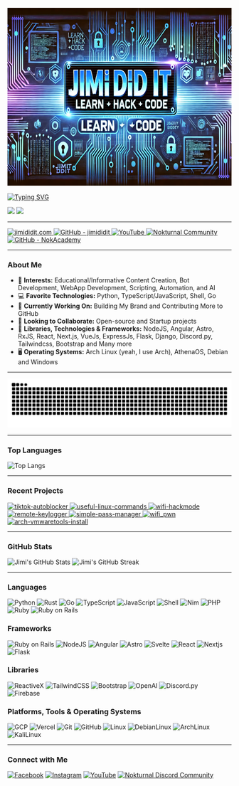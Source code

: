 <!-- Your banner image -->
<p align="center">
  <img src="https://github.com/jimididit/jimididit/blob/main/titlecard.webp" alt="Header image" width="800" height="400">
</p>

[![Typing SVG](https://readme-typing-svg.herokuapp.com?color=%23F9A8D4&left=true&vCenter=true&width=600&lines=Hi+there+👋,+I'm+Jimi!+;Programming+Geek,+Hacking+Enthusiast,+Content+Creator+;Nokturnal+Community+Founder)](https://git.io/typing-svg)
<p align="left">
  <a href="https://github.com/jimididit/jimididit"><img src="https://img.shields.io/badge/status-updating-brightgreen.svg"></a>
  <a href="https://github.com/jimididit/jimididit/stargazers"><img src="https://img.shields.io/github/stars/jimididit"></a>
</p>

---

<p align="left">
  <a href="https://beacons.ai/jimi.did.it">
    <img src="https://img.shields.io/badge/Website-jimididit.com-1abc9c?style=flat-square&logo=Beacons.ai&logoColor=white" alt="jimididit.com" />
  </a>
  <a href="https://github.com/jimididit">
    <img src="https://img.shields.io/badge/GitHub-@jimididit-F1007E?style=flat-square&logo=github&logoColor=white" alt="GitHub - jimididit" />
  </a>
  <a href="https://www.youtube.com/@jimididit/videos">
    <img src="https://img.shields.io/badge/YouTube-@jimididit-FF0000?style=flat-square&logo=YouTube&logoColor=white" alt="YouTube" />
  </a>
  <a href="https://discord.com/invite/4GTJJ28w">
    <img src="https://img.shields.io/badge/Discord-@Nokturnal%20Academy-5865F2?style=flat-square&logo=Beacons.ai&logoColor=white" alt="Nokturnal Community" />
  </a>
  <a href="https://github.com/NokAcademy">
    <img src="https://img.shields.io/badge/GitHub-@NokAcademy-A100FF?style=flat-square&logo=github&logoColor=white" alt="GitHub - NokAcademy" />
  </a>
</p>

---

### About Me
- 🌟 **Interests:** Educational/Informative Content Creation, Bot Development, WebApp Development, Scripting, Automation, and AI
- 💻 **Favorite Technologies:** Python, TypeScript/JavaScript, Shell, Go
- 🌱 **Currently Working On:** Building My Brand and Contributing More to GitHub
- 🤝 **Looking to Collaborate:** Open-source and Startup projects
- 🔧 **Libraries, Technologies & Frameworks:** NodeJS, Angular, Astro, RxJS, React, Next.js, VueJs, ExpressJs, Flask, Django, Discord.py, Tailwindcss, Bootstrap and Many more
- 🖥️ **Operating Systems:** Arch Linux (yeah, I use Arch), AthenaOS, Debian and Windows

---

<!-- dark snake -->
![jimididit's github activity graph](https://raw.githubusercontent.com/jimididit/jimididit/output/github-contribution-grid-snake-dark.svg)

---

### Top Languages

![Top Langs](https://github-readme-stats.vercel.app/api/top-langs/?username=jimididit&langs_count=8&theme=nightowl&size_weight=0.5&count_weight=0.5&card_width=600)

---

### Recent Projects
<p align="left">
  <a href="https://github.com/jimididit/tiktok-autoblocker">
    <img src="https://github-readme-stats.vercel.app/api/pin/?username=jimididit&repo=tiktok-autoblocker&theme=nightowl" alt="tiktok-autoblocker" />
  </a>
  <a href="https://github.com/jimididit/useful-linux-commands">
    <img src="https://github-readme-stats.vercel.app/api/pin/?username=jimididit&repo=useful-linux-commands&theme=nightowl" alt="useful-linux-commands" />
  </a>
  <a href="https://github.com/jimididit/wifi-hackmode">
    <img src="https://github-readme-stats.vercel.app/api/pin/?username=jimididit&repo=wifi-hackmode&theme=nightowl" alt="wifi-hackmode" />
  </a>
   <a href="https://github.com/jimididit/remote-keylogger">
    <img src="https://github-readme-stats.vercel.app/api/pin/?username=jimididit&repo=remote-keylogger&theme=nightowl" alt="remote-keylogger" />
  </a>
  <a href="https://github.com/jimididit/simple-pass-manager">
    <img src="https://github-readme-stats.vercel.app/api/pin/?username=jimididit&repo=simple-pass-manager&theme=nightowl" alt="simple-pass-manager" />
  </a>
  <a href="https://github.com/jimididit/wifi_pwn">
    <img src="https://github-readme-stats.vercel.app/api/pin/?username=jimididit&repo=wifi_pwn&theme=nightowl" alt="wifi_pwn" />
  </a>
  <a href="https://github.com/jimididit/arch-vmwaretools-install">
    <img src="https://github-readme-stats.vercel.app/api/pin/?username=jimididit&repo=arch-vmwaretools-install&theme=nightowl" alt="arch-vmwaretools-install" />
  </a>
</p>

---

### GitHub Stats
<p align="left">
  <img src="https://github-readme-stats.vercel.app/api?username=jimididit&show_icons=true&theme=nightowl" alt="Jimi's GitHub Stats" />
  <img src="https://github-readme-streak-stats.herokuapp.com/?user=jimididit&theme=nightowl" alt="Jimi's GitHub Streak" />
</p>

---

### Languages
<p align="left">
  <img src="https://img.shields.io/badge/Python-3776AB?style=flat-square&logo=python&logoColor=white" alt="Python" />
  <img src="https://img.shields.io/badge/Rust-000000?style=flat-square&logo=rust&logoColor=white" alt="Rust" />
  <img src="https://img.shields.io/badge/Go-00ADD8?style=flat-square&logo=go&logoColor=white" alt="Go" />
  <img src="https://img.shields.io/badge/TypeScript-007ACC?style=flat-square&logo=typescript&logoColor=white" alt="TypeScript" />
  <img src="https://img.shields.io/badge/JavaScript-F7DF1E?style=flat-square&logo=javascript&logoColor=black" alt="JavaScript" />
  <img src="https://img.shields.io/badge/Shell-4EAA25?style=flat-square&logo=gnu-bash&logoColor=white" alt="Shell" />
  <img src="https://img.shields.io/badge/Nim-FFE953?style=flat-square&logo=nim&logoColor=black" alt="Nim" />
  <img src="https://img.shields.io/badge/PHP-777BB4?style=flat-square&logo=php&logoColor=white" alt="PHP" />
  <img src="https://img.shields.io/badge/Ruby-CC342D?style=flat-square&logo=ruby&logoColor=white" alt="Ruby" />
  <img src="https://img.shields.io/badge/Ruby%20On%20Rails-D30001?style=flat-square&logo=rubyonrails&logoColor=white" alt="Ruby on Rails" />
</p>

### Frameworks
<p align="left">
  <img src="https://img.shields.io/badge/Ruby%20On%20Rails-D30001?style=flat-square&logo=rubyonrails&logoColor=white" alt="Ruby on Rails" />
  <img src="https://img.shields.io/badge/NodeJS-339933?style=flat-square&logo=nodedotjs&logoColor=white" alt="NodeJS" />
  <img src="https://img.shields.io/badge/Angular-DD0031?style=flat-square&logo=angular&logoColor=white" alt="Angular" />
  <img src="https://img.shields.io/badge/Astro-BC52EE?style=flat-square&logo=astro&logoColor=white" alt="Astro" />
  <img src="https://img.shields.io/badge/Svelte-FF3E00?style=flat-square&logo=svelte&logoColor=white" alt="Svelte" />
  <img src="https://img.shields.io/badge/React-61DAFB?style=flat-square&logo=react&logoColor=white" alt="React" />
  <img src="https://img.shields.io/badge/Next.js-000000?style=flat-square&logo=next.js&logoColor=white" alt="Nextjs" />
  <img src="https://img.shields.io/badge/Flask-000000?style=flat-square&logo=flask&logoColor=white" alt="Flask" />
</p>

### Libraries
<p align="left">
  <img src="https://img.shields.io/badge/ReactiveX-B7178C?style=flat-square&logo=reactivex&logoColor=white" alt="ReactiveX" />
  <img src="https://img.shields.io/badge/TailwindCSS-06B6D4?style=flat-square&logo=tailwindcss&logoColor=white" alt="TailwindCSS" />
  <img src="https://img.shields.io/badge/Bootstrap-7952B3?style=flat-square&logo=bootstrap&logoColor=white" alt="Bootstrap" />
  <img src="https://img.shields.io/badge/OpenAI-412991?style=flat-square&logo=openai&logoColor=white" alt="OpenAI" />
  <img src="https://img.shields.io/badge/Discord.py-5865F2?style=flat-square&logo=discord&logoColor=white" alt="Discord.py" />
  <img src="https://img.shields.io/badge/Firebase-DD2C00?style=flat-square&logo=firebase&logoColor=white" alt="Firebase" />
</p>

### Platforms, Tools & Operating Systems
<p align="left">
  <img src="https://img.shields.io/badge/Google%20Cloud-4285F4?style=flat-square&logo=googlecloud&logoColor=white" alt="GCP" />
  <img src="https://img.shields.io/badge/Vercel-000000?style=flat-square&logo=vercel&logoColor=white" alt="Vercel" />
  <img src="https://img.shields.io/badge/Git-F05032?style=flat-square&logo=git&logoColor=white" alt="Git" />
  <img src="https://img.shields.io/badge/GitHub-181717?style=flat-square&logo=github&logoColor=white" alt="GitHub" />
  <img src="https://img.shields.io/badge/Linux-FCC624?style=flat-square&logo=linux&logoColor=black" alt="Linux" />
  <img src="https://img.shields.io/badge/Debian-A81D33?style=flat-square&logo=debian&logoColor=white" alt="DebianLinux" />
  <img src="https://img.shields.io/badge/Arch%20Linux-1793D1?style=flat-square&logo=archlinux&logoColor=white" alt="ArchLinux" />
  <img src="https://img.shields.io/badge/Kali%20Linux-557C94?style=flat-square&logo=kalilinux&logoColor=white" alt="KaliLinux" />
</p>

---

### Connect with Me
<p align="left">
  <a href="https://www.facebook.com/realjimididitit"><img src="https://img.shields.io/badge/Facebook-1877F2?style=flat-square&logo=facebook&logoColor=white" alt="Facebook" /></a>
  <a href="https://www.instagram.com/jimi.did.it"><img src="https://img.shields.io/badge/Instagram-E4405F?style=flat-square&logo=instagram&logoColor=white" alt="Instagram" /></a>
  <a href="https://www.youtube.com/@jimididit"><img src="https://img.shields.io/badge/YouTube-red?style=flat-square&logo=youtube&logoColor=white" alt="YouTube" /></a>
  <a href="https://discord.com/invite/4GTJJ28w"><img src="https://img.shields.io/badge/Discord-7289DA?style=flat-square&logo=discord&logoColor=white" alt="Nokturnal Discord Community" /></a>
</p>


<!---
jimididit/jimididit is a ✨ special ✨ repository because its `README.md` (this file) appears on your GitHub profile.
You can click the Preview link to take a look at your changes.
--->
